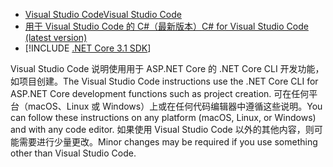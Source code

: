 * [<span data-ttu-id="0c010-101">Visual Studio Code</span><span class="sxs-lookup"><span data-stu-id="0c010-101">Visual Studio Code</span></span>](https://code.visualstudio.com/download)
* [<span data-ttu-id="0c010-102">用于 Visual Studio Code 的 C#（最新版本）</span><span class="sxs-lookup"><span data-stu-id="0c010-102">C# for Visual Studio Code (latest version)</span></span>](https://marketplace.visualstudio.com/items?itemName=ms-vscode.csharp)
* [!INCLUDE [.NET Core 3.1 SDK](~/includes/3.1-SDK.md)]

<span data-ttu-id="0c010-103">Visual Studio Code 说明使用用于 ASP.NET Core 的 .NET Core CLI 开发功能，如项目创建。</span><span class="sxs-lookup"><span data-stu-id="0c010-103">The Visual Studio Code instructions use the .NET Core CLI for ASP.NET Core development functions such as project creation.</span></span> <span data-ttu-id="0c010-104">可在任何平台（macOS、Linux 或 Windows）上或在任何代码编辑器中遵循这些说明。</span><span class="sxs-lookup"><span data-stu-id="0c010-104">You can follow these instructions on any platform (macOS, Linux, or Windows) and with any code editor.</span></span> <span data-ttu-id="0c010-105">如果使用 Visual Studio Code 以外的其他内容，则可能需要进行少量更改。</span><span class="sxs-lookup"><span data-stu-id="0c010-105">Minor changes may be required if you use something other than Visual Studio Code.</span></span>
